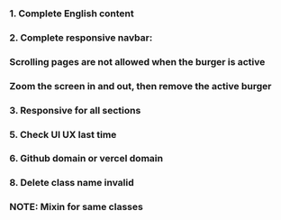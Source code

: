 ### 1. Complete English content

### 2. Complete responsive navbar: 
  ### Scrolling pages are not allowed when the burger is active
  ### Zoom the screen in and out, then remove the active burger

### 3. Responsive for all sections

### 5. Check UI UX last time

### 6. Github domain or vercel domain

### 8. Delete class name invalid

### NOTE: Mixin for same classes
